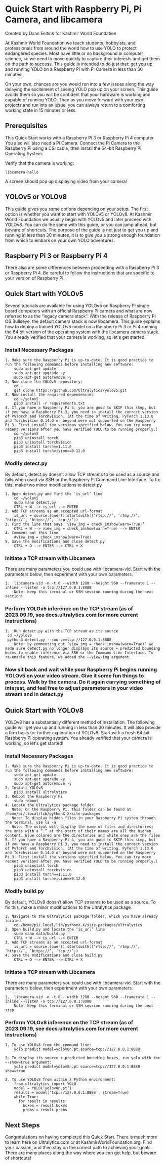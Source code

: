 
# Quick Start with Raspberry Pi, Pi Camera, and libcamera

Created by Daan Eeltink for Kashmir World Foundation

At Kashmir World Foundation we teach students, hobbyists, and professionals from around the world how to use YOLO to protect endangered species. Most have little or no background in computer science, so we need to move quickly to capture their interests and get them on the path to success. This guide is intended to do just that: get you up and running YOLO on a Raspberry Pi with Pi Camera in less than 30 minutes!

On your own, chances are you would run into a few issues along the way delaying the excitement of seeing YOLO pop up on your screen. This guide avoids them so you will be confident that your hardware is working and capable of running YOLO. Then as you move forward with your own projects and run into an issue, you can always return to a comforting working state in 15 minutes or less.


## Prerequisites

This Quick Start works with a Raspberry Pi 3 or Raspberry Pi 4 computer. You also will also need a Pi Camera. Connect the Pi Camera to the Raspberry Pi using a CSI cable, then install the 64-bit Raspberry Pi Operating System.

Verify that the camera is working:

    libcamera-hello

A screen should pop up displaying video from your camera!


## YOLOv5 or YOLOv8

This guide gives you some options depending on your setup. The first option is whether you want to start with YOLOv5 or YOLOv8. At Kashmir World Foundation we usually begin with YOLOv5 and later proceed with YOLOv8. You can do the same with this guide, or you can jump ahead, but beware of shortcuts. The purpose of the guide is not just to get you up and running in less than 30 minutes, it is to give you a strong enough foundation from which to embark on your own YOLO adventures.


## Raspberry Pi 3 or Raspberry Pi 4

There also are some differences between proceeding with a Raspberry Pi 3 or Raspberry Pi 4. Be careful to follow the instructions that are specific to your version of Raspberry Pi.


## Quick Start with YOLOv5

Several tutorials are available for using YOLOv5 on Raspberry Pi single board computers with an official Raspberry Pi camera and what are now referred to as the “legacy camera stack”. With the release of Raspberry Pi OS Bullseye, the default camera stack is now libcamera. This guide explains how to deploy a trained YOLOv5 model on a Raspberry Pi 3 or Pi 4 running the 64 bit version of the operating system with the libcamera camera stack. You already verified that your camera is working, so let's get started!

### Install Necessary Packages
    1. Make sure the Raspberry Pi is up-to-date. It is good practice to run the following commands before installing new software:
        sudo apt-get update 
        sudo apt-get upgrade -y
        sudo apt-get autoremove -y
    2. Now clone the YOLOv5 repository:
        cd ~
        git clone https://github.com/Ultralytics/yolov5.git
    3. Now install the required dependencies
        cd ~/yolov5
        pip3 install -r requirements.txt
    4. If you have a Raspberry Pi 4, you are good to SKIP this step, but if you have a Raspberry Pi 3, you need to install the correct version of PyTorch and Torchvision. (At the time of writing, PyTorch 1.13.0 and Torchvision 0.14.0 or beyond were not supported on the Raspberry Pi 3. First install the versions specified below. You can try more recent versions after you have verified YOLO to be running properly.)
        cd ~/yolov5
        pip3 uninstall torch
        pip3 uninstall torchvision
        pip3 install torch==1.11.0
        pip3 install torchvision==0.12.0

### Modify detect.py
By default, detect.py doesn’t allow TCP streams to be used as a source and fails when used via SSH or the Raspberry Pi Command Line Interface. To fix this, make two minor modifications to detect.py

    1. Open detect.py and find the ‘is_url’ line
        cd ~/yolov5
        sudo nano detect.py
        CTRL + W --> is_url --> ENTER 
    2. Add TCP streams as an accepted url-format
        is_url = source.lower().startswith((‘rtsp://’, ‘rtmp://’, ‘http://’, ‘https://’, ‘tcp://’))
    3. Find the line that says ‘view_img = check_imshow(warn=True)’
        CTRL + W --> view_img = check_imshow(warn=True) --> ENTER
    4. Comment out this line
        #view_img = check_imshow(warn=True)
    5. Save the modifications and close detect.py
        CTRL + O --> ENTER --> CTRL + X

### Initiate a TCP stream with Libcamera
There are many parameters you could use with libcamera-vid. Start with the parameters below, then experiment with your own parameters.

    1.  libcamera-vid -n -t 0 --width 1280 --height 960 --framerate 1 --inline --listen -o tcp://127.0.0.1:8888
        Note: Keep this terminal or SSH session running during the next section!

### Perform YOLOv5 inference on the TCP stream (as of 2023.09.19, see docs.ultralytics.com for more current instructions)

    1.  Run detect.py with the TCP stream as its source
	 cd ~/yolov5
	 python3 detect.py --source=tcp://127.0.0.1:8888
        Note: by commenting out ‘view_img = check_imshow(warn=True)’ we made sure detect.py no longer displays its source + predicted bounding boxes to enable inference via SSH or the Command Line Interface. To re-enable this feature, we added the --view-img argument.

### Now sit back and wait while your Raspberry Pi begins running YOLOv5 on your video stream. Give it some fun things to process. Walk by the camera. Do it again carrying something of interest, and feel free to adjust parameters in your video stream and in detect.py


## Quick Start with YOLOv8

YOLOv8 has a substantially different method of installation. The following guide will get you up and running in less than 30 minutes. It will also provide a firm basis for further exploration of YOLOv8. Start with a fresh 64-bit Raspberry Pi operating system. You already verified that your camera is working, so let's get started!

### Install Necessary Packages
    1. Make sure the Raspberry Pi is up-to-date. It is good practice to run the following commands before installing new software:
        sudo apt-get update 
        sudo apt-get upgrade -y
        sudo apt-get autoremove -y
    2. Install YOLOv8
        pip3 install ultralytics
    3. Reboot the Raspberry Pi
        sudo reboot
    4. Locate the Ultralytics package folder
       Note: On the Raspberry Pi, this folder can be found at /home/pi/.local/lib/pythonX.X/site-packages
       Note: To display hidden files in your Raspberry Pi system through the terminal, use ls -a
       Note: The output will display the name of files and directories; the ones with a “.” at the start of their names are all the hidden content. Blue colored are the directories and white ones are the files
    5. If you have a Raspberry Pi 4, you are good to SKIP this step, but if you have a Raspberry Pi 3, you need to install the correct version of PyTorch and Torchvision. (At the time of writing, PyTorch 1.13.0 and Torchvision 0.14.0 or beyond were not supported on the Raspberry Pi 3. First install the versions specified below. You can try more recent versions after you have verified YOLO to be running properly.)
        pip3 uninstall torch
        pip3 uninstall torchvision
        pip3 install torch==1.11.0
        pip3 install torchvision==0.12.0

### Modify build.py
By default, YOLOv8 doesn’t allow TCP streams to be used as a source. To fix this, make a minor modifications to the Ultralytics package.

    1. Navigate to the Ultralytics package folder, which you have already located
       	cd /home/pi/.local/lib/pythonX.X/site-packages/ultralytics
    2. Open build.py and locate the ‘is_url’ line
        sudo nano data/build.py
        CTRL + W --> is_url --> ENTER 
    3. Add TCP streams as an accepted url-format
        is_url = source.lower().startswith((‘rtsp://’, ‘rtmp://’, ‘http://’, ‘https://’, ‘tcp://’))
    4. Save the modifications and close build.py
        CTRL + O --> ENTER --> CTRL + X


### Initiate a TCP stream with Libcamera
There are many parameters you could use with libcamera-vid. Start with the parameters below, then experiment with your own parameters.

    1.  libcamera-vid -n -t 0 --width 1280 --height 960 --framerate 1 --inline --listen -o tcp://127.0.0.1:8888
        Note: Keep this terminal or SSH session running during the next step
        
### Perform YOLOv8 inference on the TCP stream (as of 2023.09.19, see docs.ultralytics.com for more current instructions)
    1. To use YOLOv8 from the command line:
        yolo predict model=yolov8n.pt source=tcp://127.0.0.1:8888

    2. To display its source + predicted bounding boxes, run yolo with the --show=true argument:
        yolo predict model=yolov8n.pt source=tcp://127.0.0.1:8888 show=true

    3. To use YOLOv8 from within a Python environment:
        from ultralytics import YOLO
        model = YOLO(‘yolov8n.pt’)
        results = model(‘tcp://127.0.0.1:8888’, stream=True)
        while True:
          for result in results:
            boxes = result.boxes
            probs = result.probs

## Next Steps

Congratulations on having completed this Quick Start. There is much more to learn here on Ultralytics.com or at KashmirWorldFoundation.org. Find your passion, and then stay on the correct path to achieving your goals. There are many places along the way where you can get help, but beware of shortcuts!
